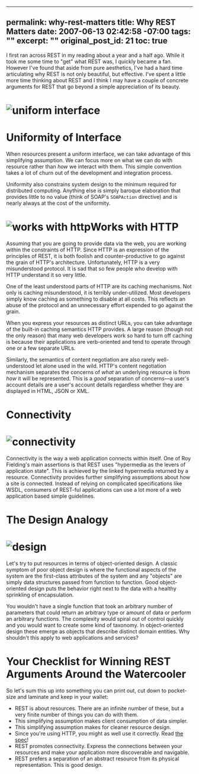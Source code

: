 ----- 
permalink: why-rest-matters
title: Why REST Matters
date: 2007-06-13 02:42:58 -07:00
tags: ""
excerpt: ""
original_post_id: 21
toc: true
-----
I first ran across REST in my reading about a year and a half ago. While it took me some time to "get" what REST was, I quickly became a fan. However I've found that aside from pure aesthetics, I've had a hard time articulating why REST is not only beautiful, but effective. I've spent a little more time thinking about REST and I think I may have a couple of concrete arguments for REST that go beyond a simple appreciation of its beauty.
# ![uniform interface](http://farm2.static.flickr.com/1030/543372651_5e789e984d_t.jpg)

# Uniformity of Interface

When resources present a uniform interface, we can take advantage of this simplifying assumption. We can focus more on what we can do with resource rather than _how_ we interact with them. This simple convention takes a lot of churn out of the development and integration process.

Uniformity also constrains system design to the minimum required for distributed computing. Anything else is simply baroque elaboration that provides little to no value (think of SOAP's `SOAPAction` directive) and is nearly always at the cost of the uniformity.
# ![works with http](http://farm2.static.flickr.com/1127/543397887_6a3775ded5_t.jpg)Works with HTTP

Assuming that you are going to provide data via the web, you are working within the constraints of HTTP. Since HTTP is an expression of the principles of REST, it is both foolish and counter-productive to go against the grain of HTTP's architecture. Unfortunately, HTTP is a very misunderstood protocol. It is sad that so few people who develop with HTTP understand it so very little.

One of the least understood parts of HTTP are its caching mechanisms. Not only is caching misunderstood, it is terribly under-utilized. Most developers simply know caching as something to disable at all costs. This reflects an abuse of the protocol and an unnecessary effort expended to go against the grain.

When you express your resources as distinct URLs, you can take advantage of the built-in caching semantics HTTP provides. A large reason (though not the only reason) that many web developers work so hard to turn off caching is because their applications are verb-oriented and tend to operate through one or a few separate URLs.

Similarly, the semantics of content negotiation are also rarely well-understood let alone used in the wild. HTTP's content negotiation mechanism separates the concerns of _what_ an underlying resource is from _how_ it will be represented. This is a _good_ separation of concerns&mdash;a user's account details are a user's account details regardless whether they are displayed in HTML, JSON or XML.
# Connectivity

# ![connectivity](http://farm2.static.flickr.com/1021/543273982_040b8addae_t.jpg)

Connectivity is the way a web application connects within itself. One of Roy Fielding's main assertions is that REST uses "hypermedia as the levers of application state". This is achieved by the linked hypermedia returned by a resource. Connectivity provides further simplifying assumptions about how a site is connected. Instead of relying on complicated specifications like WSDL, consumers of REST-ful applications can use a lot more of a web application based simple guidelines.
# The Design Analogy

# ![design](http://farm2.static.flickr.com/1065/543374965_8d8543c413_t.jpg)

Let's try to put resources in terms of object-oriented design. A classic symptom of poor object design is where the functional aspects of the system are the first-class attributes of the system and any "objects" are simply data structures passed from function to function. Good object-oriented design puts the behavior right next to the data with a healthy sprinkling of encapsulation.

You wouldn't have a single function that took an arbitrary number of parameters that could return an arbitrary type or amount of data or perform an arbitrary functions. The complexity would spiral out of control quickly and you would want to create some kind of taxonomy. In object-oriented design these emerge as objects that describe distinct domain entities. Why shouldn't this apply to web applications and services?
# Your Checklist for Winning REST Arguments Around the Watercooler

So let's sum this up into something you can print out, cut down to pocket-size and laminate and keep in your wallet:
- REST is about resources. There are an infinite number of these, but a very finite number of things you can do with them.
- This simplifying assumption makes client consumption of data simpler.
- This simplifying assumption makes for cleaner resource design.
- Since you're using HTTP, you might as well use it correctly. Read [the spec](http://www.faqs.org/rfcs/rfc2616.html)!
- REST promotes connectivity. Express the connections between your resources and make your application more discoverable and navigable.
- REST prefers a separation of an abstract resource from its physical representation. This is good design.
